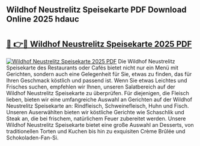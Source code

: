 ## Wildhof Neustrelitz Speisekarte PDF Download Online 2025 hdauc

# <h2><a href="http://gc7gbo4.nevu.top/?p=Wildhof+Neustrelitz+Speisekarte">🔗 👉🔴 Wildhof Neustrelitz Speisekarte 2025 PDF</a></h2>

[![Wildhof Neustrelitz Speisekarte 2025 PDF](https://i.imgur.com/dBaPXMq.png)](http://gc7gbo4.nevu.top/?p=Wildhof+Neustrelitz+Speisekarte)
Die Wildhof Neustrelitz Speisekarte des Restaurants oder Cafés bietet nicht nur ein Menü mit Gerichten, sondern auch eine Gelegenheit für Sie, etwas zu finden, das für Ihren Geschmack köstlich und passend ist. Wenn Sie etwas Leichtes und Frisches suchen, empfehlen wir Ihnen, unseren Salatbereich auf der Wildhof Neustrelitz Speisekarte zu überprüfen. Für diejenigen, die Fleisch lieben, bieten wir eine umfangreiche Auswahl an Gerichten auf der Wildhof Neustrelitz Speisekarte an: Rindfleisch, Schweinefleisch, Huhn und Fisch. Unseren Auserwählten bieten wir köstliche Gerichte wie Schaschlik und Steak an, die bei frischem, natürlichem Feuer zubereitet werden. Unsere Wildhof Neustrelitz Speisekarte bietet eine große Auswahl an Desserts, von traditionellen Torten und Kuchen bis hin zu exquisiten Crème Brûlée und Schokoladen-Fan-Si.
